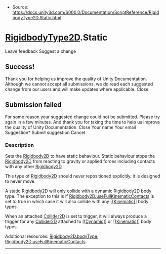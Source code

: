 * Source: https://docs.unity3d.com/6000.0/Documentation/ScriptReference/RigidbodyType2D.Static.html

#  [RigidbodyType2D](https://docs.unity3d.com/6000.0/Documentation/ScriptReference/RigidbodyType2D.html).Static
Leave feedback
Suggest a change
## Success!
Thank you for helping us improve the quality of Unity Documentation. Although we cannot accept all submissions, we do read each suggested change from our users and will make updates where applicable.
Close
## Submission failed
For some reason your suggested change could not be submitted. Please <a>try again</a> in a few minutes. And thank you for taking the time to help us improve the quality of Unity Documentation.
Close
Your name Your email Suggestion* Submit suggestion
Cancel
### Description
Sets the [Rigidbody2D](https://docs.unity3d.com/6000.0/Documentation/ScriptReference/Rigidbody2D.html) to have static behaviour.
Static behaviour stops the [Rigidbody2D](https://docs.unity3d.com/6000.0/Documentation/ScriptReference/Rigidbody2D.html) from reacting to gravity or applied forces including contacts with any other [Rigidbody2D](https://docs.unity3d.com/6000.0/Documentation/ScriptReference/Rigidbody2D.html).  
  
This type of [Rigidbody2D](https://docs.unity3d.com/6000.0/Documentation/ScriptReference/Rigidbody2D.html) should never repositioned explicitly. It is designed to never move.  
  
A static [Rigidbody2D](https://docs.unity3d.com/6000.0/Documentation/ScriptReference/Rigidbody2D.html) will only collide with a dynamic [Rigidbody2D](https://docs.unity3d.com/6000.0/Documentation/ScriptReference/Rigidbody2D.html) body type. The exception to this is if [Rigidbody2D.useFullKinematicContacts](https://docs.unity3d.com/6000.0/Documentation/ScriptReference/Rigidbody2D-useFullKinematicContacts.html) is set to true in which case it will also collide with any [[[Kinematic](https://docs.unity3d.com/6000.0/Documentation/ScriptReference/RigidbodyType2D.Kinematic.html)]] body types.  
  
When an attached [Collider2D](https://docs.unity3d.com/6000.0/Documentation/ScriptReference/Collider2D.html) is set to trigger, it will always produce a trigger for any [Collider2D](https://docs.unity3d.com/6000.0/Documentation/ScriptReference/Collider2D.html) attached to [[[Dynamic](https://docs.unity3d.com/6000.0/Documentation/ScriptReference/RigidbodyType2D.Dynamic.html)]] or [[[Kinematic](https://docs.unity3d.com/6000.0/Documentation/ScriptReference/RigidbodyType2D.Kinematic.html)]] body types.  
  
Additional resources: [Rigidbody2D.bodyType](https://docs.unity3d.com/6000.0/Documentation/ScriptReference/Rigidbody2D-bodyType.html), [Rigidbody2D.useFullKinematicContacts](https://docs.unity3d.com/6000.0/Documentation/ScriptReference/Rigidbody2D-useFullKinematicContacts.html).
* * *
